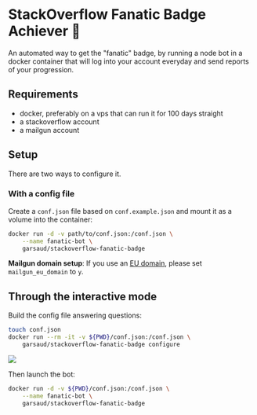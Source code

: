 # StackOverflow Fanatic Badge Achiever 🥇
An automated way to get the "fanatic" badge, by running a node bot in a docker
container that will log into your account everyday and send reports of your
progression.

## Requirements
- docker, preferably on a vps that can run it for 100 days straight
- a stackoverflow account
- a mailgun account

## Setup
There are two ways to configure it.

### With a config file
Create a `conf.json` file based on `conf.example.json` and mount it as a volume
into the container:

```bash
docker run -d -v path/to/conf.json:/conf.json \
    --name fanatic-bot \
    garsaud/stackoverflow-fanatic-badge
```

**Mailgun domain setup**: If you use an [EU domain](https://www.mailgun.com/blog/we-have-a-new-region-in-europe-yall/), please set `mailgun_eu_domain` to `y`.

## Through the interactive mode
Build the config file answering questions:

```bash
touch conf.json
docker run --rm -it -v ${PWD}/conf.json:/conf.json \
    garsaud/stackoverflow-fanatic-badge configure
```

![](https://user-images.githubusercontent.com/3667366/54071538-1785ef00-426e-11e9-8d98-37b24778df0e.png)

Then launch the bot:

```bash
docker run -d -v ${PWD}/conf.json:/conf.json \
    --name fanatic-bot \
    garsaud/stackoverflow-fanatic-badge
```

